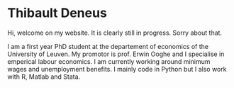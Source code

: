 # Thibault Deneus
Hi, welcome on my website. It is clearly still in progress. Sorry about that. 

I am a first year PhD student at the departement of economics of the University of Leuven. My promotor is prof. Erwin Ooghe and I specialise in emperical labour economics. I am currently working around minimum wages and unemployment benefits. I mainly code in Python but I also work with R, Matlab and Stata. 
